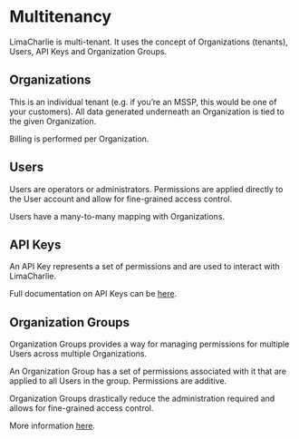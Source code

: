 # Multitenancy 

LimaCharlie is multi-tenant. It uses the concept of Organizations (tenants), Users, API Keys and Organization Groups.

## Organizations

This is an individual tenant (e.g. if you’re an MSSP, this would be one of your customers). All data generated underneath an Organization is tied to the given Organization.

Billing is performed per Organization.

## Users

Users are operators or administrators. Permissions are applied directly to the User account and allow for fine-grained access control.

Users have a many-to-many mapping with Organizations.

## API Keys 

An API Key represents a set of permissions and are used to interact with LimaCharlie. 

Full documentation on API Keys can be [here](./api_keys.md).

## Organization Groups

Organization Groups provides a way for managing permissions for multiple Users across multiple Organizations.

An Organization Group has a set of permissions associated with it that are applied to all Users in the group. Permissions are additive.

Organization Groups drastically reduce the administration required and allows for fine-grained access control.

More information [here](./user_access.md#access-management-via-organization-groups).